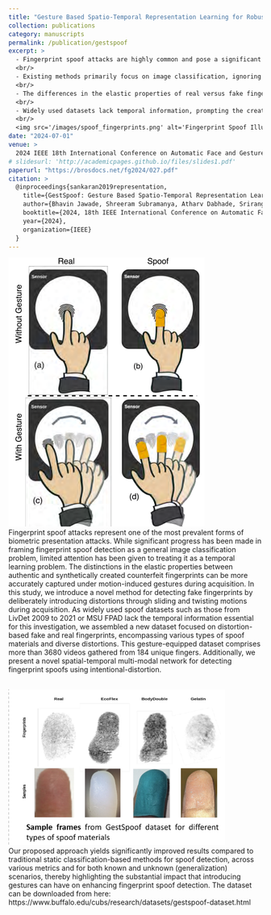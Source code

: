 ```yaml
---
title: "Gesture Based Spatio-Temporal Representation Learning for Robust Fingerprint Presentation Attack Detection"
collection: publications
category: manuscripts
permalink: /publication/gestspoof
excerpt: >
  - Fingerprint spoof attacks are highly common and pose a significant threat to biometric security systems.
  <br/>
  - Existing methods primarily focus on image classification, ignoring the potential benefits of temporal learning.
  <br/>
  - The differences in the elastic properties of real versus fake fingerprints can be better detected through motion-induced gestures.
  <br/>
  - Widely used datasets lack temporal information, prompting the creation of a new dataset to explore distortion-based spoof detection.
  <br/>
  <img src='/images/spoof_fingerprints.png' alt='Fingerprint Spoof Illustration' href='https://ieeexplore.ieee.org/xpl/conhome/10581880/proceeding'>
date: "2024-07-01"
venue: >
  2024 IEEE 18th International Conference on Automatic Face and Gesture Recognition (FG)
# slidesurl: 'http://academicpages.github.io/files/slides1.pdf'
paperurl: "https://brosdocs.net/fg2024/027.pdf"
citation: >
  @inproceedings{sankaran2019representation,
    title={GestSpoof: Gesture Based Spatio-Temporal Representation Learning For Robust Fingerprint Presentation Attack Detection},
    author={Bhavin Jawade, Shreeram Subramanya, Atharv Dabhade, Srirangaraj Setlur, Venu Govindaraju},
    booktitle={2024, 18th IEEE International Conference on Automatic Face & Gesture Recognition (FG 2024)},
    year={2024},
    organization={IEEE}
  }
---
```

<img src='/images/gestspoof_image2.png'><br/>
Fingerprint spoof attacks represent one of the most prevalent forms of biometric presentation attacks. While significant progress has been made in framing fingerprint spoof detection as a general image classification problem, limited attention has been given to treating it as a temporal learning problem. The distinctions in the elastic properties between authentic and synthetically created counterfeit fingerprints can be more accurately captured under motion-induced gestures during acquisition. In this study, we introduce a novel method for detecting fake fingerprints by deliberately introducing distortions through sliding and twisting motions during acquisition. As widely used spoof datasets such as those from LivDet 2009 to 2021 or MSU FPAD lack the temporal information essential for this investigation, we assembled a new dataset focused on distortion-based fake and real fingerprints, encompassing various types of spoof materials and diverse distortions. This gesture-equipped dataset comprises more than 3680 videos gathered from 184 unique fingers. Additionally, we present a novel spatial-temporal multi-modal network for detecting fingerprint spoofs using intentional-distortion.

<br/>
<img src='/images/spoof_fingerprints.png'><br/>
Our proposed approach yields significantly improved results compared to traditional static classification-based methods for spoof detection, across various metrics and for both known and unknown (generalization) scenarios, thereby highlighting the substantial impact that introducing gestures can have on enhancing fingerprint spoof detection. The dataset can be downloaded from here: https://www.buffalo.edu/cubs/research/datasets/gestspoof-dataset.html
